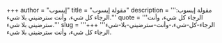 +++
author = "إيسوب"
title = "مقولة إيسوب"
description = '''مقولة إيسوب: الرجاء كل شيء، وأنت سترضيني بلا شيء.'''
quote = '''الرجاء كل شيء، وأنت سترضيني بلا شيء.'''
slug = '''الرجاء-كل-شيء،-وأنت-سترضيني-بلا-شيء'''
+++
الرجاء كل شيء، وأنت سترضيني بلا شيء.
